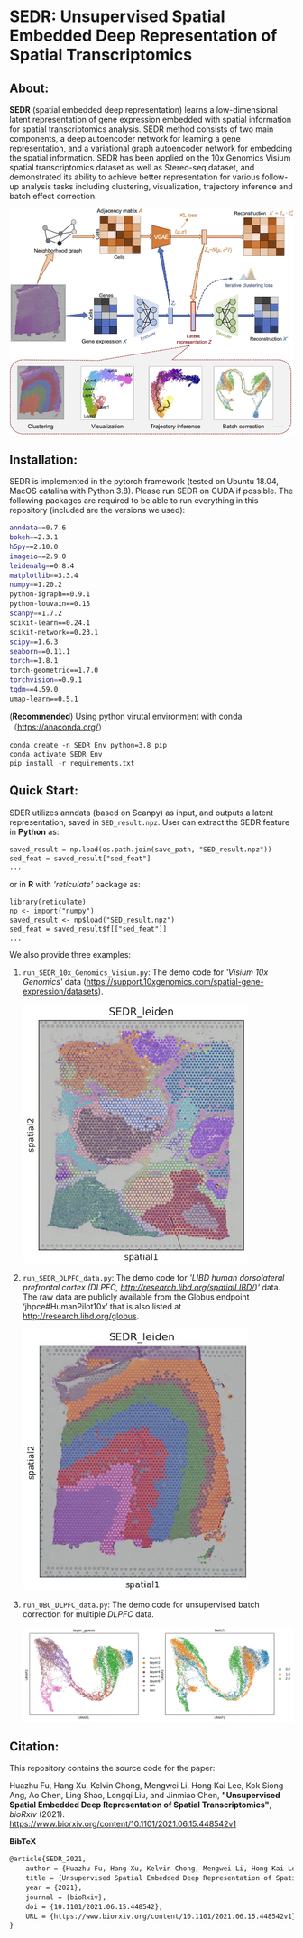 # SEDR: Unsupervised Spatial Embedded Deep Representation of Spatial Transcriptomics

## About:


__SEDR__ (spatial embedded deep representation)  learns a low-dimensional latent representation of gene expression embedded with spatial information for spatial transcriptomics analysis.  SEDR method consists of two main components, a deep autoencoder network for learning a gene representation, and a variational graph autoencoder network for embedding the spatial information.  SEDR has been applied on the 10x Genomics Visium spatial transcriptomics dataset as well as Stereo-seq dataset, and demonstrated its ability to achieve better representation for various follow-up analysis tasks including clustering, visualization, trajectory inference and batch effect correction.

![](figure/frame.jpg)




## Installation:
 
SEDR is implemented in the pytorch framework (tested on Ubuntu 18.04, MacOS catalina with Python 3.8). Please run SEDR on CUDA if possible. The following packages are required to be able to run everything in this repository (included are the versions we used):

```bash
anndata==0.7.6 
bokeh==2.3.1
h5py==2.10.0
imageio==2.9.0   
leidenalg==0.8.4 
matplotlib==3.3.4 
numpy==1.20.2
python-igraph==0.9.1
python-louvain==0.15 
scanpy==1.7.2 
scikit-learn==0.24.1
scikit-network==0.23.1
scipy==1.6.3
seaborn==0.11.1
torch==1.8.1
torch-geometric==1.7.0 
torchvision==0.9.1
tqdm==4.59.0
umap-learn==0.5.1 
```

(**Recommended**) Using python virutal environment with conda（<https://anaconda.org/>）
```shell
conda create -n SEDR_Env python=3.8 pip
conda activate SEDR_Env
pip install -r requirements.txt
```


## Quick Start:

SDER utilizes anndata (based on Scanpy) as input, and outputs a latent representation, saved in `SED_result.npz`. User can extract the SEDR feature in **Python** as:
```shell
saved_result = np.load(os.path.join(save_path, "SED_result.npz"))
sed_feat = saved_result["sed_feat"]
...
```
or in **R** with *'reticulate'* package as:
```shell
library(reticulate)
np <- import("numpy")
saved_result <- np$load("SED_result.npz")
sed_feat = saved_result$f[["sed_feat"]]
...
```


We also provide three examples:

1. `run_SEDR_10x_Genomics_Visium.py`: The demo code for *'Visium 10x Genomics'* data (<https://support.10xgenomics.com/spatial-gene-expression/datasets>).
   
   ![](figure/Visium_result.jpg)

2. `run_SEDR_DLPFC_data.py`: The demo code for *'LIBD human dorsolateral prefrontal cortex (DLPFC, <http://research.libd.org/spatialLIBD/>)'* data. The raw data are publicly available from the Globus endpoint ‘jhpce#HumanPilot10x’ that is also listed at <http://research.libd.org/globus>.
   
   ![](figure/DLPFC_result.jpg)

3. `run_UBC_DLPFC_data.py`: The demo code for unsupervised batch correction for multiple *DLPFC* data. 
   
   ![](figure/UBC_SEDR_plot.jpg)


## Citation:

This repository contains the source code for the paper:

Huazhu Fu, Hang Xu, Kelvin Chong, Mengwei Li, Hong Kai Lee, Kok Siong Ang, Ao Chen, Ling Shao, Longqi Liu, and Jinmiao Chen, **"Unsupervised Spatial Embedded Deep Representation of Spatial Transcriptomics"**,  *bioRxiv* (2021). <https://www.biorxiv.org/content/10.1101/2021.06.15.448542v1>

**BibTeX**

```latex
@article{SEDR_2021,
	author = {Huazhu Fu, Hang Xu, Kelvin Chong, Mengwei Li, Hong Kai Lee, Kok Siong Ang, Ao Chen, Ling Shao, Longqi Liu, and Jinmiao Chen},
	title = {Unsupervised Spatial Embedded Deep Representation of Spatial Transcriptomics},
	year = {2021}, 
	journal = {bioRxiv},
	doi = {10.1101/2021.06.15.448542},
	URL = {https://www.biorxiv.org/content/10.1101/2021.06.15.448542v1},
}
```